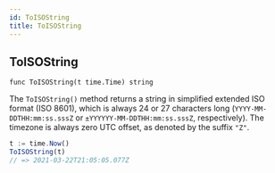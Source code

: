 ```yaml
---
id: ToISOString
title: ToISOString
---
```



## ToISOString
`func ToISOString(t time.Time) string`

The `ToISOString()` method returns a string in simplified extended ISO format (ISO 8601), which is always 24 or 27 characters long (`YYYY-MM-DDTHH:mm:ss.sssZ` or `±YYYYYY-MM-DDTHH:mm:ss.sssZ`, respectively). The timezone is always zero UTC offset, as denoted by the suffix `"Z"`.

```js
t := time.Now()
ToISOString(t)
// => 2021-03-22T21:05:05.077Z
```


